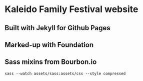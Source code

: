 # Kaleido Family Festival website

## Built with Jekyll for Github Pages

## Marked-up with Foundation



## Sass mixins from Bourbon.io

`sass --watch assets/sass:assets/css --style compressed`